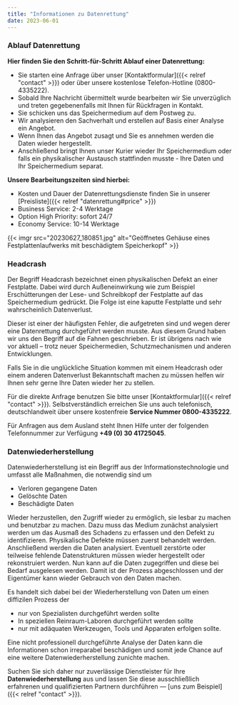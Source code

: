 ```yaml
---
title: "Informationen zu Datenrettung"
date: 2023-06-01
---
```


### Ablauf Datenrettung

**Hier finden Sie den Schritt-für-Schritt Ablauf einer Datenrettung:**

- Sie starten eine Anfrage über unser [Kontaktformular]({{< relref "contact" >}}) oder über unsere kostenlose Telefon-Hotline (0800-4335222).
- Sobald Ihre Nachricht übermittelt wurde bearbeiten wir Sie unverzüglich und treten gegebenenfalls mit Ihnen für Rückfragen in Kontakt.
- Sie schicken uns das Speichermedium auf dem Postweg zu.
- Wir analysieren den Sachverhalt und erstellen auf Basis einer Analyse ein Angebot.
- Wenn Ihnen das Angebot zusagt und Sie es annehmen werden die Daten wieder hergestellt.
- Anschließend bringt Ihnen unser Kurier wieder Ihr Speichermedium oder falls ein physikalischer Austausch stattfinden musste - Ihre Daten und Ihr Speichermedium separat.

**Unsere Bearbeitungszeiten sind hierbei:**

- Kosten und Dauer der Datenrettungsdienste finden Sie in unserer [Preisliste]({{< relref "datenrettung#price" >}})
- Business Service: 2-4 Werktage
- Option High Priority: sofort 24/7
- Economy Service: 10-14 Werktage

{{< imgr src="20230627_180851.jpg" alt="Geöffnetes Gehäuse eines Festplattenlaufwerks mit beschädigtem Speicherkopf" >}}

### Headcrash

Der Begriff Headcrash bezeichnet einen physikalischen Defekt an einer Festplatte. Dabei wird durch Außeneinwirkung wie zum Beispiel Erschütterungen der Lese- und Schreibkopf der Festplatte auf das Speichermedium gedrückt. Die Folge ist eine kaputte Festplatte und sehr wahrscheinlich Datenverlust.

Dieser ist einer der häufigsten Fehler, die aufgetreten sind und wegen derer eine Datenrettung durchgeführt werden musste. Aus diesem Grund haben wir uns den Begriff auf die Fahnen geschrieben. Er ist übrigens nach wie vor aktuell – trotz neuer Speichermedien, Schutzmechanismen und anderen Entwicklungen.

Falls Sie in die unglückliche Situation kommen mit einem Headcrash oder einem anderen Datenverlust Bekanntschaft machen zu müssen helfen wir Ihnen sehr gerne Ihre Daten wieder her zu stellen.

Für die direkte Anfrage benutzen Sie bitte unser [Kontaktformular]({{< relref "contact" >}}). Selbstverständlich erreichen Sie uns auch telefonisch, deutschlandweit über unsere kostenfreie **Service Nummer 0800-4335222**.

Für Anfragen aus dem Ausland steht Ihnen Hilfe unter der folgenden Telefonnummer zur Verfügung **+49 (0) 30 41725045**.

### Datenwiederherstellung

Datenwiederherstellung ist ein Begriff aus der Informationstechnologie und umfasst alle Maßnahmen, die notwendig sind um

- Verloren gegangene Daten
- Gelöschte Daten
- Beschädigte Daten

Wieder herzustellen, den Zugriff wieder zu ermöglich, sie lesbar zu machen und benutzbar zu machen. Dazu muss das Medium zunächst analysiert werden um das Ausmaß des Schadens zu erfassen und den Defekt zu identifizieren. Physikalische Defekte müssen zuerst behandelt werden. Anschließend werden die Daten analysiert. Eventuell zerstörte oder teilweise fehlende Datenstrukturen müssen wieder hergestellt oder rekonstruiert werden. Nun kann auf die Daten zugegriffen und diese bei Bedarf ausgelesen werden. Damit ist der Prozess abgeschlossen und der Eigentümer kann wieder Gebrauch von den Daten machen.

Es handelt sich dabei bei der Wiederherstellung von Daten um einen diffizilen Prozess der

- nur von Spezialisten durchgeführt werden sollte
- In speziellen Reinraum-Laboren durchgeführt werden sollte
- nur mit adäquaten Werkzeugen, Tools und Apparaten erfolgen sollte.

Eine nicht professionell durchgeführte Analyse der Daten kann die Informationen schon irreparabel beschädigen und somit jede Chance auf eine weitere Datenwiederherstellung zunichte machen.

Suchen Sie sich daher nur zuverlässige Dienstleister für Ihre **Datenwiederherstellung** aus und lassen Sie diese ausschließlich erfahrenen und qualifizierten Partnern durchführen — [uns zum Beispiel]({{< relref "contact" >}}).
